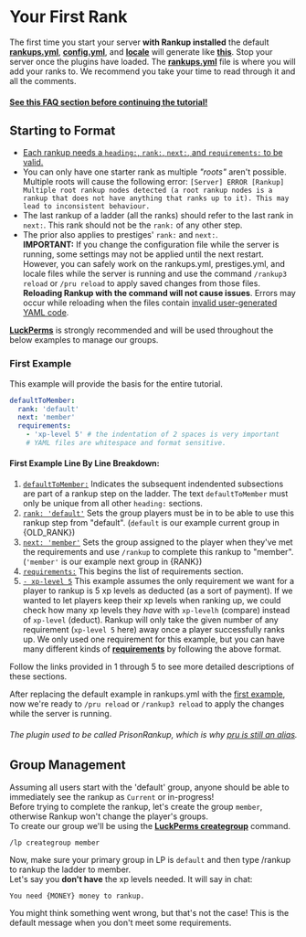 # Your First Rank
The first time you start your server **with Rankup installed** the default **[rankups.yml](https://github.com/okx-code/Rankup3/blob/master/src/main/resources/rankups.yml)**, **[config.yml](https://github.com/okx-code/Rankup3/blob/master/src/main/resources/config.yml)**, and **[locale](https://github.com/okx-code/Rankup3/tree/master/src/main/resources/locale)** will generate like **[this](https://github.com/okx-code/Rankup3/tree/master/src/main/resources)**. Stop your server once the plugins have loaded. The **[rankups.yml](https://github.com/okx-code/Rankup3/blob/master/src/main/resources/rankups.yml)** file is where you will add your ranks to. We recommend you take your time to read through it and all the comments.
#### [See this FAQ section before continuing the tutorial!](https://github.com/okx-code/Rankup3/wiki/FAQ#YAML-Questions)
## Starting to Format
* [Each rankup needs a `heading:`, `rank:`, `next:`, and `requirements:` to be valid.](https://github.com/okx-code/Rankup3/wiki/How-to-rankups.yml-and-prestiges.yml#these-are-the-4-required-sections-in-the-rankupsyml-file-necessary-for-a-rankup-to-be-considered-valid-individually)
* You can only have one starter rank as multiple _"roots"_ aren't possible. Multiple roots will cause the following error:
`[Server] ERROR [Rankup] Multiple root rankup nodes detected (a root rankup nodes is a rankup that does not have anything that ranks up to it). This may lead to inconsistent behaviour.`
* The last rankup of a ladder (all the ranks) should refer to the last rank in `next:`. This rank should not be the `rank:` of any other step.
* The prior also applies to prestiges' `rank:` and `next:`.  
**IMPORTANT:** If you change the configuration file while the server is running, some settings may not be applied until the next restart. However, you can safely work on the rankups.yml, prestiges.yml, and locale files while the server is running and use the command `/rankup3 reload` or `/pru reload` to apply saved changes from those files. **Reloading Rankup with the command will not cause issues**. Errors may occur while reloading when the files contain [invalid user-generated YAML code](https://github.com/okx-code/Rankup3/wiki/FAQ#YAML-Questions).  

**[LuckPerms](https://www.spigotmc.org/resources/luckperms-an-advanced-permissions-plugin.28140/)** is strongly recommended and will be used throughout the below examples to manage our groups.

### First Example
This example will provide the basis for the entire tutorial.
```yaml
defaultToMember:
  rank: 'default'
  next: 'member'
  requirements:
    - 'xp-level 5' # the indentation of 2 spaces is very important
    # YAML files are whitespace and format sensitive.
```
#### First Example Line By Line Breakdown:
1. [`defaultToMember:`](https://github.com/okx-code/Rankup3/wiki/How-to-rankups.yml-and-prestiges.yml#1-heading) Indicates the subsequent indendented subsections are part of a rankup step on the ladder. The text `defaultToMember` must only be unique from all other `heading:` sections.
2. [`rank: 'default'`](https://github.com/okx-code/Rankup3/wiki/How-to-rankups.yml-and-prestiges.yml#2-rank) Sets the group players must be in to be able to use this rankup step from "default". (`default` is our example current group in {OLD_RANK})
3. [`next: 'member'`](https://github.com/okx-code/Rankup3/wiki/How-to-rankups.yml-and-prestiges.yml#3-next) Sets the group assigned to the player when they've met the requirements and use `/rankup` to complete this rankup to "member". (`'member'` is our example next group in {RANK})
4. [`requirements:`](https://github.com/okx-code/Rankup3/wiki/How-to-rankups.yml-and-prestiges.yml#4-requirements) This begins the list of requirements section.
5. [`- xp-level 5`](https://github.com/okx-code/Rankup3/wiki/List-of-Requirements) This example assumes the only requirement we want for a player to rankup is 5 xp levels as deducted (as a sort of payment). If we wanted to let players keep their xp levels when ranking up, we could check how many xp levels they _have_ with `xp-levelh` (compare) instead of `xp-level` (deduct). Rankup will only take the given number of any requirement (`xp-level 5` here) away once a player successfully ranks up. We only used one requirement for this example, but you can have many different kinds of **[requirements](https://github.com/okx-code/Rankup3/wiki/List-of-Requirements)** by following the above format.  

Follow the links provided in 1 through 5 to see more detailed descriptions of these sections.  

After replacing the default example in rankups.yml with the [first example](#First-Example), now we're ready to `/pru reload` or `/rankup3 reload` to apply the changes while the server is running.
###### The plugin used to be called PrisonRankup, which is why [pru is still an alias](https://github.com/okx-code/Rankup3/blob/master/src/main/resources/plugin.yml#L13-L16).
## Group Management
Assuming all users start with the 'default' group, anyone should be able to immediately see the rankup as `Current` or in-progress!  
Before trying to complete the rankup, let's create the group `member`, otherwise Rankup won't change the player's groups.  
To create our group we'll be using the **[LuckPerms creategroup](https://luckperms.net/wiki/General-Commands#lp-creategroup-name-weight-displayname)** command.
```
/lp creategroup member
```
Now, make sure your primary group in LP is `default` and then type /rankup to rankup the ladder to member.  
Let's say you **don't have** the xp levels needed. It will say in chat:
```
You need {MONEY} money to rankup.
```
You might think something went wrong, but that's not the case! This is the default message when you don't meet some requirements.  
